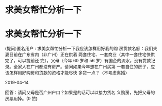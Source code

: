 # 求美女帮忙分析一下

# 求美女帮忙分析一下

(提问)匿名用户 : 求美女帮忙分析一下我应该怎样用好我的购 房贷款名额：我们夫妻目前在广东省内（非广州）正在供着 两套住宅、一套商业（其中一套住宅快供完了，可以提前还 完），父母（今年 60 岁和 56 岁）有国企的流水，没有贷款记 录。全家人在广州都没有房产。请问如果今年想在广州买第 一套自住的房子，应该怎样用好购房和贷款的资格才能尽快 多贷一点？（不考虑离婚）

2019-04-14

回答：请问父母是否广州户口？如果是的话可以以接力贷名 义购房，先把父母的房票用掉。(0 赞)